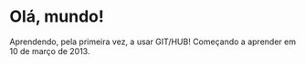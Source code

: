 # Olá, mundo!
 Aprendendo, pela primeira vez, a usar GIT/HUB!
Começando a aprender em 10 de março de 2013.
